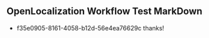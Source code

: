 ## OpenLocalization Workflow Test MarkDown
* f35e0905-8161-4058-b12d-56e4ea76629c thanks!

<!--HONumber=Oct16_HO2-->


